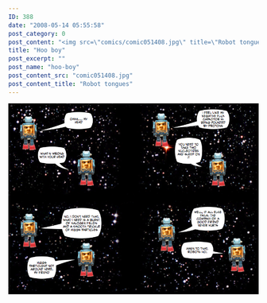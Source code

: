 ```yaml
---
ID: 388
date: "2008-05-14 05:55:58"
post_category: 0
post_content: "<img src=\"comics/comic051408.jpg\" title=\"Robot tongues\" />"
title: "Hoo boy"
post_excerpt: ""
post_name: "hoo-boy"
post_content_src: "comic051408.jpg"
post_content_title: "Robot tongues"
---
```



[![Robot tongues](/comics-hi-res/comic051408.jpg)](/comics-hi-res/comic051408.jpg)
